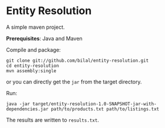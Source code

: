 Entity Resolution
=================

A simple maven project. 

**Prerequisites**: Java and Maven

Compile and package:

```
git clone git://github.com/bilal/entity-resolution.git
cd entity-resolution
mvn assembly:single
```

or you can directly get the `jar` from the target directory.

Run:

```
java -jar target/entity-resolution-1.0-SNAPSHOT-jar-with-dependencies.jar path/to/products.txt path/to/listings.txt
```

The results are written to `results.txt`.


